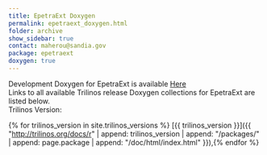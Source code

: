 ```yaml
---
title: EpetraExt Doxygen
permalink: epetraext_doxygen.html
folder: archive
show_sidebar: true
contact: maherou@sandia.gov
package: epetraext
doxygen: true
---
```


Development Doxygen for EpetraExt is available [Here](http://trilinos.org/docs/dev/packages/epetraext/doc/html/index.html)  
Links to all available Trilinos release Doxygen collections for EpetraExt are listed below.  
Trilinos Version: 

{% for trilinos_version in site.trilinos_versions %}
[{{ trilinos_version }}]({{ "http://trilinos.org/docs/r" | append: trilinos_version | append: "/packages/" | append: page.package | append: "/doc/html/index.html" }}),{% endfor %}
